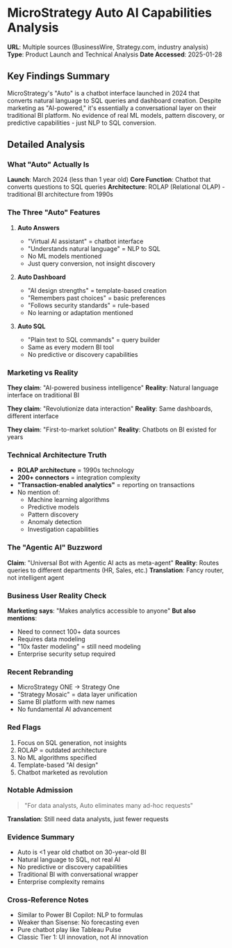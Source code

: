 # MicroStrategy Auto AI Capabilities Analysis
**URL**: Multiple sources (BusinessWire, Strategy.com, industry analysis)
**Type**: Product Launch and Technical Analysis
**Date Accessed**: 2025-01-28

## Key Findings Summary
MicroStrategy's "Auto" is a chatbot interface launched in 2024 that converts natural language to SQL queries and dashboard creation. Despite marketing as "AI-powered," it's essentially a conversational layer on their traditional BI platform. No evidence of real ML models, pattern discovery, or predictive capabilities - just NLP to SQL conversion.

## Detailed Analysis

### What "Auto" Actually Is
**Launch**: March 2024 (less than 1 year old)
**Core Function**: Chatbot that converts questions to SQL queries
**Architecture**: ROLAP (Relational OLAP) - traditional BI architecture from 1990s

### The Three "Auto" Features

1. **Auto Answers**
   - "Virtual AI assistant" = chatbot interface
   - "Understands natural language" = NLP to SQL
   - No ML models mentioned
   - Just query conversion, not insight discovery

2. **Auto Dashboard**
   - "AI design strengths" = template-based creation
   - "Remembers past choices" = basic preferences
   - "Follows security standards" = rule-based
   - No learning or adaptation mentioned

3. **Auto SQL**
   - "Plain text to SQL commands" = query builder
   - Same as every modern BI tool
   - No predictive or discovery capabilities

### Marketing vs Reality

**They claim**: "AI-powered business intelligence"
**Reality**: Natural language interface on traditional BI

**They claim**: "Revolutionize data interaction"
**Reality**: Same dashboards, different interface

**They claim**: "First-to-market solution"
**Reality**: Chatbots on BI existed for years

### Technical Architecture Truth
- **ROLAP architecture** = 1990s technology
- **200+ connectors** = integration complexity
- **"Transaction-enabled analytics"** = reporting on transactions
- No mention of:
  - Machine learning algorithms
  - Predictive models
  - Pattern discovery
  - Anomaly detection
  - Investigation capabilities

### The "Agentic AI" Buzzword
**Claim**: "Universal Bot with Agentic AI acts as meta-agent"
**Reality**: Routes queries to different departments (HR, Sales, etc.)
**Translation**: Fancy router, not intelligent agent

### Business User Reality Check
**Marketing says**: "Makes analytics accessible to anyone"
**But also mentions**:
- Need to connect 100+ data sources
- Requires data modeling
- "10x faster modeling" = still need modeling
- Enterprise security setup required

### Recent Rebranding
- MicroStrategy ONE → Strategy One
- "Strategy Mosaic" = data layer unification
- Same BI platform with new names
- No fundamental AI advancement

### Red Flags
1. Focus on SQL generation, not insights
2. ROLAP = outdated architecture
3. No ML algorithms specified
4. Template-based "AI design"
5. Chatbot marketed as revolution

### Notable Admission
> "For data analysts, Auto eliminates many ad-hoc requests"

**Translation**: Still need data analysts, just fewer requests

### Evidence Summary
- Auto is <1 year old chatbot on 30-year-old BI
- Natural language to SQL, not real AI
- No predictive or discovery capabilities
- Traditional BI with conversational wrapper
- Enterprise complexity remains

### Cross-Reference Notes
- Similar to Power BI Copilot: NLP to formulas
- Weaker than Sisense: No forecasting even
- Pure chatbot play like Tableau Pulse
- Classic Tier 1: UI innovation, not AI innovation